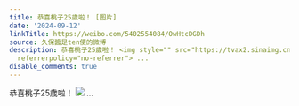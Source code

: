```yaml
---
title: 恭喜桃子25歲啦！ [图片]
date: '2024-09-12'
linkTitle: https://weibo.com/5402554084/OwHtcDGDh
source: 久保醬是ten使的微博
description: 恭喜桃子25歲啦！ <img style="" src="https://tvax2.sinaimg.cn/large/005TCz76gy1htldzzohfvj30u011fqbu.jpg"
  referrerpolicy="no-referrer"> ...
disable_comments: true
---
```

恭喜桃子25歲啦！ <img style="" src="https://tvax2.sinaimg.cn/large/005TCz76gy1htldzzohfvj30u011fqbu.jpg" referrerpolicy="no-referrer"> ...